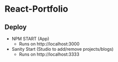 # React-Portfolio

## Deploy
- NPM START (App)
  - Runs on http://localhost:3000
- Sanity Start (Studio to add/remove projects/blogs)
  - Runs on http://localhost:3333
